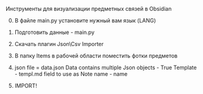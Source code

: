 Инструменты для визуализации предметных связей в Obsidian

0. В файле main.py установите нужный вам язык (LANG)

1. Подготовить данные - main.py

2. Скачать плагин Json\Csv Importer

3. В папку Items в рабочей области поместить фотки предметов

4. json file = data.json
   Data contains multiple Json objects - True
   Template - templ.md
   field to use as Note name - name

5. IMPORT!
